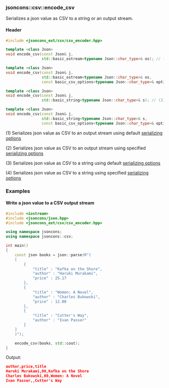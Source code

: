 ### jsoncons::csv::encode_csv

Serializes a json value as CSV to a string or an output stream.

#### Header
```c++
#include <jsoncons_ext/csv/csv_encoder.hpp>

template <class Json>
void encode_csv(const Json& j, 
                std::basic_ostream<typename Json::char_type>& os); // (1)

template <class Json>
void encode_csv(const Json& j, 
                std::basic_ostream<typename Json::char_type>& os, 
                const basic_csv_options<typename Json::char_type>& options); // (2)

template <class Json>
void encode_csv(const Json& j, 
                std::basic_string<typename Json::char_type>& s); // (3)

template <class Json>
void encode_csv(const Json& j, 
                std::basic_string<typename Json::char_type>& s, 
                const basic_csv_options<typename Json::char_type>& options); // (4)
```

(1) Serializes json value as CSV to an output stream using default [serializing options](csv_options.md)

(2) Serializes json value as CSV to an output stream using specified [serializing options](csv_options.md)

(3) Serializes json value as CSV to a string using default [serializing options](csv_options.md)

(4) Serializes json value as CSV to a string using specified [serializing options](csv_options.md)

### Examples

#### Write a json value to a CSV output stream

```c++
#include <iostream>
#include <jsoncons/json.hpp>
#include <jsoncons_ext/csv/csv_encoder.hpp>

using namespace jsoncons;
using namespace jsoncons::csv;

int main()
{
    const json books = json::parse(R"(
    [
        {
            "title" : "Kafka on the Shore",
            "author" : "Haruki Murakami",
            "price" : 25.17
        },
        {
            "title" : "Women: A Novel",
            "author" : "Charles Bukowski",
            "price" : 12.00
        },
        {
            "title" : "Cutter's Way",
            "author" : "Ivan Passer"
        }
    ]
    )");

    encode_csv(books, std::cout);
}
```
Output:
```json
author,price,title
Haruki Murakami,00,Kafka on the Shore
Charles Bukowski,00,Women: A Novel
Ivan Passer,,Cutter's Way
```


